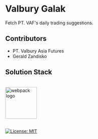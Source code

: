 # Valbury Galak
Fetch PT. VAF's daily trading suggestions.

## Contributors
- PT. Valbury Asia Futures
- Gerald Zandisko

## Solution Stack

<br />

<div>
  <picture>
    <source media="(prefers-color-scheme: dark)" srcset="https://upload.wikimedia.org/wikipedia/commons/9/93/Amazon_Web_Services_Logo.svg" width="100">
    <source media="(prefers-color-scheme: light)" srcset="https://upload.wikimedia.org/wikipedia/commons/9/93/Amazon_Web_Services_Logo.svg" width="100">
    <img alt="webpack logo" src="https://upload.wikimedia.org/wikipedia/commons/9/93/Amazon_Web_Services_Logo.svg">
  <picture>
</div>

<br />

[![License: MIT](https://img.shields.io/badge/License-MIT-yellow.svg)](https://opensource.org/licenses/MIT)
